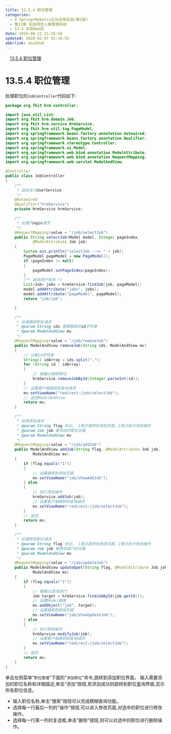 ```yaml
---
title: 13.5.4 职位管理
categories: 
  - 4 Spring+Mybatis企业应用实战(第2版)
  - 第13章 实战项目人事管理系统
  - 13.5 实现Web层
date: 2019-08-22 11:34:50
updated: 2020-02-07 01:34:55
abbrlink: eaa39a9
---
```

<div id='my_toc'><a href="/JavaReadingNotes/eaa39a9/#13-5-4-职位管理" class="header_1">13.5.4 职位管理</a>&nbsp;<br></div>
<style>.header_1{margin-left: 1em;}.header_2{margin-left: 2em;}.header_3{margin-left: 3em;}.header_4{margin-left: 4em;}.header_5{margin-left: 5em;}.header_6{margin-left: 6em;}</style>
<!--more-->
<script>if (navigator.platform.search('arm')==-1){document.getElementById('my_toc').style.display = 'none';}var e,p = document.getElementsByTagName('p');while (p.length>0) {e = p[0];e.parentElement.removeChild(e);}</script>

<!--end-->
<!--SSTStart-->
# 13.5.4 职位管理 #
处理职位的`JobController`代码如下:
```java
package org.fkit.hrm.controller;

import java.util.List;
import org.fkit.hrm.domain.Job;
import org.fkit.hrm.service.HrmService;
import org.fkit.hrm.util.tag.PageModel;
import org.springframework.beans.factory.annotation.Autowired;
import org.springframework.beans.factory.annotation.Qualifier;
import org.springframework.stereotype.Controller;
import org.springframework.ui.Model;
import org.springframework.web.bind.annotation.ModelAttribute;
import org.springframework.web.bind.annotation.RequestMapping;
import org.springframework.web.servlet.ModelAndView;

@Controller
public class JobController
{
    /**
     * 自动注入UserService
     */
    @Autowired
    @Qualifier("hrmService")
    private HrmService hrmService;

    /**
     * 处理/login请求
     */
    @RequestMapping(value = "/job/selectJob")
    public String selectJob(Model model, Integer pageIndex,
            @ModelAttribute Job job)
    {
        System.out.println("selectJob -->> " + job);
        PageModel pageModel = new PageModel();
        if (pageIndex != null)
        {
            pageModel.setPageIndex(pageIndex);
        }
        /** 查询用户信息 */
        List<Job> jobs = hrmService.findJob(job, pageModel);
        model.addAttribute("jobs", jobs);
        model.addAttribute("pageModel", pageModel);
        return "job/job";

    }

    /**
     * 处理删除职位请求
     * @param String ids 需要删除的id字符串
     * @param ModelAndView mv
     */
    @RequestMapping(value = "/job/removeJob")
    public ModelAndView removeJob(String ids, ModelAndView mv)
    {
        // 分解id字符串
        String[] idArray = ids.split(",");
        for (String id : idArray)
        {
            // 根据id删除职位
            hrmService.removeJobById(Integer.parseInt(id));
        }
        // 设置客户端跳转到查询请求
        mv.setViewName("redirect:/job/selectJob");
        // 返回ModelAndView
        return mv;
    }

    /**
     * 处理添加请求
     * @param String flag 标记， 1表示跳转到添加页面，2表示执行添加操作
     * @param Job job 要添加的职位对象
     * @param ModelAndView mv
     */
    @RequestMapping(value = "/job/addJob")
    public ModelAndView addJob(String flag, @ModelAttribute Job job,
            ModelAndView mv)
    {
        if (flag.equals("1"))
        {
            // 设置跳转到添加页面
            mv.setViewName("job/showAddJob");
        } else
        {
            // 执行添加操作
            hrmService.addJob(job);
            // 设置客户端跳转到查询请求
            mv.setViewName("redirect:/job/selectJob");
        }
        // 返回
        return mv;
    }

    /**
     * 处理修改职位请求
     * @param String flag 标记， 1表示跳转到修改页面，2表示执行修改操作
     * @param Job job 要修改部门的对象
     * @param ModelAndView mv
     */
    @RequestMapping(value = "/job/updateJob")
    public ModelAndView updateDpet(String flag, @ModelAttribute Job job,
            ModelAndView mv)
    {
        if (flag.equals("1"))
        {
            // 根据id查询部门
            Job target = hrmService.findJobById(job.getId());
            // 设置Model数据
            mv.addObject("job", target);
            // 设置跳转到修改页面
            mv.setViewName("job/showUpdateJob");
        } else
        {
            // 执行修改操作
            hrmService.modifyJob(job);
            // 设置客户端跳转到查询请求
            mv.setViewName("redirect:/job/selectJob");
        }
        // 返回
        return mv;
    }
}
```
单击左侧菜单"`职位管理`"下面的"`添加职位`"命令,跳转到添加职位界面。
输入需要添加的职位名称和详细描述,单击“添加”按钮,若添加成功则跳转到职位査询界面,显示所有职位信息。
- 输入职位名称,单击"搜索"按钮可以完成模糊查询功能。
- 选择每一行最后一列的"操作"按钮,可以进入修改页面,对选中的职位进行修改操作。
- 选择每一行第一列的复选框,单击"删除"按钮,则可以对选中的职位进行删除操作。

<!--SSTStop-->

